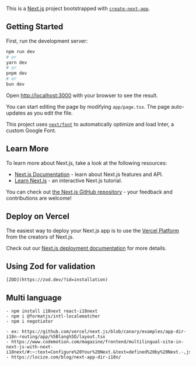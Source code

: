 This is a [Next.js](https://nextjs.org/) project bootstrapped with [`create-next-app`](https://github.com/vercel/next.js/tree/canary/packages/create-next-app).

## Getting Started

First, run the development server:

```bash
npm run dev
# or
yarn dev
# or
pnpm dev
# or
bun dev
```

Open [http://localhost:3000](http://localhost:3000) with your browser to see the result.

You can start editing the page by modifying `app/page.tsx`. The page auto-updates as you edit the file.

This project uses [`next/font`](https://nextjs.org/docs/basic-features/font-optimization) to automatically optimize and load Inter, a custom Google Font.

## Learn More

To learn more about Next.js, take a look at the following resources:

- [Next.js Documentation](https://nextjs.org/docs) - learn about Next.js features and API.
- [Learn Next.js](https://nextjs.org/learn) - an interactive Next.js tutorial.

You can check out [the Next.js GitHub repository](https://github.com/vercel/next.js/) - your feedback and contributions are welcome!

## Deploy on Vercel

The easiest way to deploy your Next.js app is to use the [Vercel Platform](https://vercel.com/new?utm_medium=default-template&filter=next.js&utm_source=create-next-app&utm_campaign=create-next-app-readme) from the creators of Next.js.

Check out our [Next.js deployment documentation](https://nextjs.org/docs/deployment) for more details.

## Using Zod for validation

    [ZOD](https://zod.dev/?id=installation)

## Multi language

    - npm install i18next react-i18next
    - npm i @formatjs/intl-localematcher
    - npm i negotiator

    - ex: https://github.com/vercel/next.js/blob/canary/examples/app-dir-i18n-routing/app/%5Blang%5D/layout.tsx
    - https://www.codemotion.com/magazine/frontend/multilingual-site-in-next-js-with-next-i18next/#:~:text=Configure%20Your%20Next.&text=defined%20by%20Next.-,js.,using%20their%20UTS%20locale%20identifiers.
    - https://locize.com/blog/next-app-dir-i18n/
